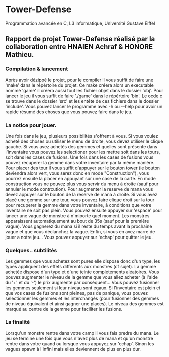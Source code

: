 # Tower-Defense
Programmation avancée en C, L3 informatique, Université Gustave Eiffel

## Rapport de projet Tower-Defense réalisé par la collaboration entre HNAIEN Achraf & HONORE Mathieu.

### Compilation & lancement
Après avoir dézippé le projet, pour le compiler il vous suffit de faire une 'make' dans le répértoire du projet. Ce make créera alors un executable nommé 'game' il créera aussi tout les fichier objet dans le dossier 'obj'. Pour lancer le jeu il vous suffit de faire './game' dans le répértoire 'bin'. Le ocde c se trouve dans le dossier 'src' et les entête de ces fichiers dans le dossier 'include'.
Vous pouvez lancer le programme avec -h ou --help pour avoir un rapide résumé des choses que vous pouvez faire dans le jeu.

### La notice pour jouer.
Une fois dans le jeu, plusieurs possibilités s'offrent à vous. Si vous voulez acheté des choses ou utiliser le menu de droite, vous devez utiliser le clique gauche. Si vous avez achetés des gemmes et quelles sont présente dans l'inventaire vous pouvez les selectioner pour les mettre soit dans les tours, soit dans les cases de fusions. Une fois dans les cases de fusions vous pouvez recuperer la gemme dans votre inventaire par la même manière. Pour placer des tour il vous suffit d'appuyer sur le bouton tower (le bouton deviendra alors vert, vous serez donc en mode "Construction"), vous pourrez ensuite la placer en appuyant sur une case de la carte. En mode construction vous ne pouvez plus vous servir du menu à droite (sauf pour annuler le mode contrcution).
Pour augmenter la reserve de mana vous devez appuyer sur le bouton de la reserve de mana à droite.
Si vous avez placé une gemme sur une tour, vous pouvez faire clique droit sur la tour pour recuperer la gemme dans votre inventaire, à conditions que votre inventaire ne soit pas plein.
Vous pouvez ensuite appuyer sur 'espace' pour lancer une vague de monstre à n'miporte quel moment. Les monstres apparaissent automatiquement au bout de 35s (sauf pour la première vague). Vous gagnerez du mana si il reste du temps avant la prochaine vague et que vous déclanchez la vague.
Enfin, si vous en avez marre de jouer a notre jeu... Vous pouvez appuyer sur 'echap' pour quitter le jeu.

### Quelques.. subtilités
Les gemmes que vous achetez sont pures elle dispose donc d'un type, les types appliquent des effets différents aux monstres (cf sujet). La gemme achetée dispose d'un type et d'une teinte completements aléatoires.
Vous pouvez augmenter le niveau de la gemme que vous allez acheter (à l'aide du '+' et du '-') le prix augmente par conséquent...
Vous pouvez fusionner les gemmes seulement si leur niveau sont égaux. Si l'inventaire est plein et que vos cases de fusions sont pleines, pas de panique, vous pouvez selectionner les gemmes et les interchangés (pour fusionner des gemmes de niveau équivalent et ainsi gagner une places).
Le niveau des gemmes est marqué au centre de la gemme pour faciliter les fusions.

### La finalité 
Lorsqu'un monstre rentre dans votre camp il vous fais predre du mana.
Le jeu se termine une fois que vous n'avez plus de mana et qu'un monstre rentre dans votre quand ou lorsque vous appuyez sur 'echap'.
Sinon les vagues spawn à l'infini mais elles deviennent de plus en plus dur.